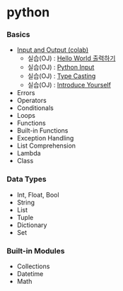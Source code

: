 # python

### Basics
* <a href = "https://colab.research.google.com/drive/1a1rZB5tIMluQqgSrgOWFDETsv_a7kHTn?usp=sharing">Input and Output (colab)</a>
    * 실습(OJ) : <a href = "http://3.131.175.105/problem/0213">Hello World 출력하기</a>
    * 실습(OJ) : <a href = "http://3.131.175.105/problem/0214">Python Input</a>
    * 실습(OJ) : <a href = "http://3.131.175.105/problem/0217">Type Casting</a>
    * 실습(OJ) : <a href = "http://3.131.175.105/problem/0219">Introduce Yourself</a>
* Errors
* Operators
* Conditionals
* Loops
* Functions
* Built-in Functions
* Exception Handling
* List Comprehension
* Lambda
* Class

### Data Types
* Int, Float, Bool
* String
* List
* Tuple
* Dictionary
* Set

### Built-in Modules
* Collections
* Datetime
* Math
